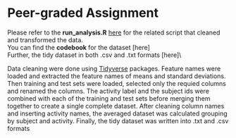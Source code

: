 # Peer-graded Assignment


Please refer to the **run_analysis.R** [here](https://github.com/eranda-ihalagedara/datasciencecoursera/blob/master/3.Getting%20and%20Cleaing%20Data/analysis_run.R) for the related script that cleaned and transformed the data.\
You can find the **codebook** for the dataset [here]\
Further, the tidy dataset in both .csv and .txt formats [here]\

Data cleaning were done using [Tidyverse](https://www.tidyverse.org/) packages.
Feature names were loaded and extracted the feature names of means and standard deviations. Then training and test sets were loaded, selected only the requied columns and renamed the columns.
The activity label and the subject ids were combined with each of the training and test sets before merging them together to create a single complete dataset.
After cleaning column names and inserting activity names, the averaged dataset was calculated grouping by subject and activity.
Finally, the tidy dataset was written into .txt and .csv formats
